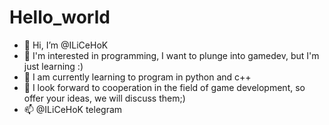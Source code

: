 # Hello_world
- 👋 Hi, I’m @ILiCeHoK
- 👀 I'm interested in programming, I want to plunge into gamedev, but I'm just learning :)
- 🌱 I am currently learning to program in python and c++
- 💞️ I look forward to cooperation in the field of game development, so offer your ideas, we will discuss them;)
- 📫 @ILiCeHoK telegram

<!---
ILiCeHoK/ILiCeHoK is a ✨ special ✨ repository because its `README.md` (this file) appears on your GitHub profile.
You can click the Preview link to take a look at your changes.
--->
